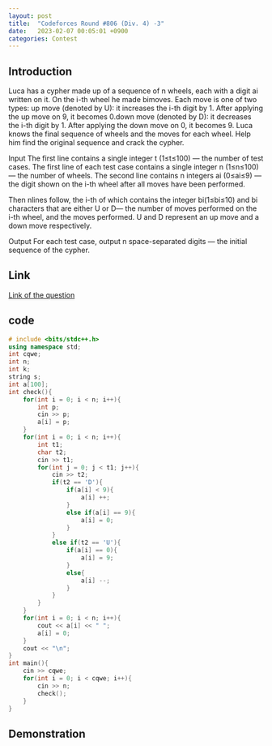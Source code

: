 ```yaml
---
layout: post
title:  "Codeforces Round #806 (Div. 4) -3"
date:   2023-02-07 00:05:01 +0900
categories: Contest
---
```


## Introduction

Luca has a cypher made up of a sequence of n wheels, each with a digit ai written on it. On the i-th wheel
he made bimoves. Each move is one of two types:
up move (denoted by U): it increases the i-th digit by 1. After applying the up move on 9, it becomes 0.down move (denoted by D): it decreases the i-th digit by 1. After applying the down move on 0, it becomes 9. Luca knows the final sequence of wheels and the moves for each wheel. Help him find the original sequence and crack the cypher.

Input
The first line contains a single integer t
 (1≤t≤100) — the number of test cases.
The first line of each test case contains a single integer n
 (1≤n≤100) — the number of wheels.
The second line contains n
 integers ai
 (0≤ai≤9) — the digit shown on the i-th wheel after all moves have been performed.

Then nlines follow, the i-th of which contains the integer bi(1≤bi≤10) and bi characters that are either U or D— the number of moves performed on the i-th wheel, and the moves performed. U and D represent an up move and a down move respectively.

Output
For each test case, output n space-separated digits  — the initial sequence of the cypher.

## Link

[Link of the question](https://codeforces.com/contest/1703/problem/C)

## code

``` c++
# include <bits/stdc++.h>
using namespace std;
int cqwe;
int n;
int k;
string s;
int a[100];
int check(){
    for(int i = 0; i < n; i++){
        int p;
        cin >> p;
        a[i] = p;
    }
    for(int i = 0; i < n; i++){
        int t1;
        char t2;
        cin >> t1;
        for(int j = 0; j < t1; j++){
            cin >> t2;
            if(t2 == 'D'){
                if(a[i] < 9){
                    a[i] ++;
                }
                else if(a[i] == 9){
                    a[i] = 0;
                }
            }
            else if(t2 == 'U'){
                if(a[i] == 0){
                    a[i] = 9;
                }
                else{
                    a[i] --;
                }
            }
        }
    }
    for(int i = 0; i < n; i++){
        cout << a[i] << " ";
        a[i] = 0;
    }
    cout << "\n";
}
int main(){
    cin >> cqwe;
    for(int i = 0; i < cqwe; i++){
        cin >> n;
        check();
    }
}
```

## Demonstration
